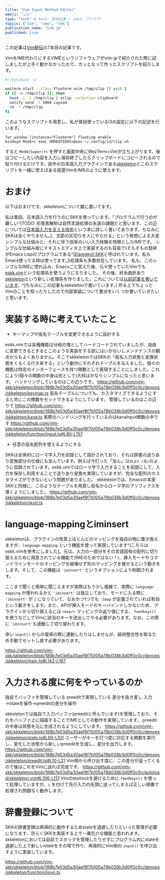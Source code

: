 ```yaml
---
title: "Vim Input Method Editor"
emoji: "🇯🇵"
type: "tech" # tech: 技術記事 / idea: アイデア
topics: ["vim", "ime", "skk"]
publication_name: "vim_jp"
published: true
---
```


この記事は[Vim駅伝](https://vim-jp.org/ekiden/)の7本目の記事です。

VimをIME代わりにするVIMEというソフトウェアがvim-jpで紹介された際に試しましたが上手く動かなかったので、カッとなって作ったスクリプトを紹介します。

```sh
#!/bin/bash -u

wezterm start --class Floaterm nvim /tmp/clip || exit 1
if [[ -e /tmp/clip ]]; then
  head -c -1 /tmp/clip | xclip -selection clipboard
  notify-send -t 1000 copied
  rm -f /tmp/clip
fi
```

このようなスクリプトを用意し、私が普段使っているi3の設定に以下の記述を行います。

```
for_window [instance="Floaterm"] floating enable
bindsym Mod4+c exec XMODIFIERS=@im= ~/.config/i3/clip.sh
```

すると `Mod4(Super)+c` を押すと画面中央にWezTerm+Vimが立ち上がります。後はコピーしたい内容を入力し保存終了したらクリップボードにコピーされるので貼り付けるだけです。自作の日本語入力プラグインである[skkeleton](https://github.com/vim-skk/skkeleton)とこのスクリプトを一緒に使えばある程度VimをIMEのように使えます。

# おまけ

以下はおまけです。skkeletonについて雑に書いてます。

私は普段、日本語入力を行うのにSKKを使っています。「プログラムで行うのが難しい^[TODO: 形態素解析は自然言語処理の永遠の課題だと思います、この辺については[日本語入力を支える技術](https://gihyo.jp/book/2012/978-4-7741-4993-6)という本に詳しく書いてあります。ちなみにSKKは全くやりません。]、文節の区切りを人にやらせる」という発想による大変シンプルな仕組みと、それに伴う効率のいい入力体験を特徴としたIMEです。
シンプルな仕組み故にテキストエディタ上で実装するのも容易で(そもそもの発祥がEmacs Lispのプログラムである^[[Daredevil SKK](http://openlab.ring.gr.jp/skk/ddskk-ja.html)と呼ばれています。私もEmacs使ってる時は使ってます。])処理系も多数存在しています。
私も、このシンプルなIMEに惚れ込み、Emacsごと覚えた後、元々使っていたVimでも[eskk.vim](https://github.com/vim-skk/eskk.vim)という処理系を使うようになりました。
その後、紆余曲折あり[skkeleton](https://github.com/vim-skk/skkeleton)という新しい処理系を作りました。これについては[以前記事を書いています](https://zenn.dev/kuu/articles/vac2021-skkeleton)。^[ちなみにこの記事もskkeletonで書いています。]
作る上でちょっとVimのことを知ったりしたので内部実装について要点をいくつか書いていきたいと思います。

# 実装する時に考えていたこと

- キーマップや仮名テーブルを変更できるように設計する

eskk.vimでは各種機能は分岐の塊としてハードコードされていましたが、自由に変更できるとするとこのような実装をする訳にはいかないしメンテナンスの観点からもよくありません。そこでskkeletonではSKKの「仮名入力状態と変換状態をくるくる行き来する」という動作にそれぞれテーブルを与えました。個々の機能は特定のインターフェースを持つ関数として表現することにしました。これにより(個々の関数の中身は別として)大枠はかなりシンプルになったと思います。
ハンドリングしているのはこの辺りです。
https://github.com/vim-skk/skkeleton/blob/188b7e03d5a30aef8f7b105a78b038b3d0ff0c0c/denops/skkeleton/keymap.ts
仮名テーブルについても、カスタマイズできるようにすると共にこの関数をセットできるようにしています。
管理しているのはこの辺りで
https://github.com/vim-skk/skkeleton/blob/188b7e03d5a30aef8f7b105a78b038b3d0ff0c0c/denops/skkeleton/kana.ts
実際のハンドリングを行っているのはkanaInput関数の中です
https://github.com/vim-skk/skkeleton/blob/188b7e03d5a30aef8f7b105a78b038b3d0ff0c0c/denops/skkeleton/function/input.ts#L80-L157

- 任意の仮名配列を使えるようにする

SKKは全体的にローマ字入力を前提として設計されており、それは辞書の送りあり変換部分の仕様にも及んでいます。例えば今打った「及ん」は`およn /及/`のように収録されています。eskk.vimではローマ字で入力することを前提にして、入力を保存し利用することで送りあり変換を実現していますが、完全な配列のカスタマイズができないという問題がありました。
skkeletonでは、Emacsの本家SKKと同様に、このようなテーブルを用意し仮名からローマ字のプリフィクスを導くようにしました。
https://github.com/vim-skk/skkeleton/blob/188b7e03d5a30aef8f7b105a78b038b3d0ff0c0c/denops/skkeleton/okuri.ts

# language-mappingとiminsert

skkeletonは、プラグインの性質上ほとんどのマッピングを独自の物に置き換えますが、`language-mapping` という機能を使って実現しています^[こちらはeskk.vimを参考にしました]。元は、入力の一部分をその言語固有の配列に切り替えるために用意されている機能で(IMEのためではない！)、挿入モードやコマンドラインモードのマッピングを破壊せず別のマッピングを被せるという動きをします。そして、この機能は `'iminsert'` というオプションにより制御されます。

ここまで聞くと簡単に聞こえますが実際はもう少し複雑で、実際に `language-mapping` が使われるかと `'iminsert'` は独立しており、モードに入る際に `'iminsert'` が `1` になっていて、なおかつ1つでも `:lmap` が定義されていれば有効という動きをします。また、APIが挿入モードのキーバインドしかないため、プラグインから切り替えるには `<expr>` マッピングの返り値にする、 `feedkeys()` を使うなどしてVimに該当のキーを送出してやる必要があります。なお、この際に `'iminsert'`も連動して切り替わります。

幸い `input()` からの復帰の際に連動したりはしませんが、結局整合性を取るため手動でセットし直す必要があります。

https://github.com/vim-skk/skkeleton/blob/188b7e03d5a30aef8f7b105a78b038b3d0ff0c0c/denops/skkeleton/main.ts#L142-L167

# 入力される度に何をやっているのか

独自でバッファを管理している
preeditで実現している
  差分を抜き差し
入力→stateを操作→preeditの差分を操作

skkeletonでは独自で入力バッファ(preeditと呼んでいます)を管理しており、それをバッファ上に描画することでIMEとしての動作を実現しています。
preeditの中身は状態を元に生成されるようにしています。
https://github.com/vim-skk/skkeleton/blob/188b7e03d5a30aef8f7b105a78b038b3d0ff0c0c/denops/skkeleton/state.ts#L90-L101
ユーザーがキーを打つ度に対応する関数を実行し、変化した状態から新しいpreeditを生成し、差分を出力します。
https://github.com/vim-skk/skkeleton/blob/188b7e03d5a30aef8f7b105a78b038b3d0ff0c0c/denops/skkeleton/preedit.ts#L10-L21
Vim側から呼び出す度に、この差分が返ってくるので後はこれをVimに送れば完成です。
https://github.com/vim-skk/skkeleton/blob/188b7e03d5a30aef8f7b105a78b038b3d0ff0c0c/autoload/skkeleton.vim#L106-L117
Vimのtextlockを避けるために `feedkeys()` を使って処理していますが、`i` を付けて先行入力の先頭に送ってしまえば正しい順番で処理され問題なく動作します。

# 辞書登録について

SKKの辞書登録は再帰的に動作するためstateを退避したりといった管理が必要になります、恐らくSKKを実装する上で一番厄介な機能と思われます。skkeletonにおいては自前でスタックを管理したりせずにプログラム内にstateを退避した上で新しいstateをその場で作り、再帰的にVim側の `input()` を呼び出すように実装しています。

https://github.com/vim-skk/skkeleton/blob/188b7e03d5a30aef8f7b105a78b038b3d0ff0c0c/denops/skkeleton/function/jisyo.ts
